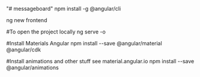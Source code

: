 "# messageboard" 
npm install -g @angular/cli

ng new frontend

#To open the project locally 
ng serve -o 

#Install Materials Angular
npm install --save @angular/material @angular/cdk

#Install animations and other stuff see material.angular.io
npm install --save @angular/animations


